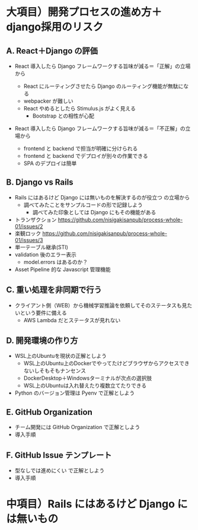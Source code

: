 
# 大項目）開発プロセスの進め方＋django採用のリスク

## A. React＋Django の評価
-  React 導入したら Django フレームワークする旨味が減る＝「正解」の立場から
    -  React にルーティングさせたら Django のルーティング機能が無駄になる
    -  webpacker が難しい
    -  React やめるとしたら Stimulus.js がよく見える
        - Bootstrap との相性が心配

-  React 導入したら Django フレームワークする旨味が減る＝「不正解」の立場から
    -  frontend と backend で担当が明確に分けられる
    -  frontend と backend でデプロイが別々の作業できる
    -  SPA のデプロイは簡単


## B. Django vs Rails
- Rails にはあるけど Django には無いものを解決するのが役立つ の立場から
    - 調べてみたことをサンプルコードの形で記録しよう
        - 調べてみた印象としては Django にもその機能がある
- トランザクション https://github.com/nisigakisanpub/process-whole-01/issues/2
- 楽観ロック https://github.com/nisigakisanpub/process-whole-01/issues/3
- 単一テーブル継承(STI)
- validation 後のエラー表示
    - model.errors はあるのか？
- Asset Pipeline 的な Javascript 管理機能


## C. 重い処理を非同期で行う
- クライアント側（WEB）から機械学習推論を依頼してそのステータスも見たいという要件に備える
    - AWS Lambda だとステータスが見れない

## D. 開発環境の作り方
- WSL上のUbuntuを現状の正解としよう
   - WSL上のUbuntu上のDockerでやってたけどブラウザからアクセスできないしそもそもナンセンス
   - DockerDesktop＋Windowsターミナルが次点の選択肢
   - WSL上のUbuntuは入れ替えたり複数立てたりできる
- Python のバージョン管理は Pyenv で正解としよう


## E. GitHub Organization
-  チーム開発には GitHub Organization で正解としよう
-  導入手順

## F. GitHub Issue テンプレート
-  型なしでは進めにくい で正解としよう
-  導入手順


# 中項目）Rails にはあるけど Django には無いもの




